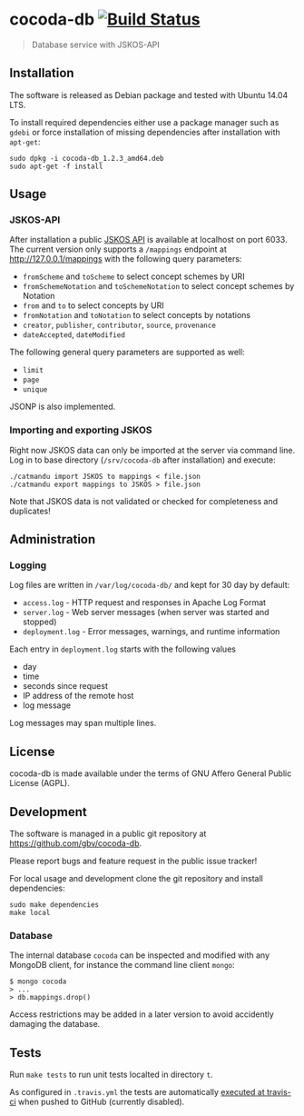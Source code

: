 # cocoda-db [![Build Status](https://travis-ci.org/gbv/cocoda.svg?branch=master)](https://travis-ci.org/gbv/cocoda-db)

> Database service with JSKOS-API

## Installation

The software is released as Debian package and tested with Ubuntu 14.04 LTS. 

To install required dependencies either use a package manager such as `gdebi`
or force installation of missing dependencies after installation with
`apt-get`:

    sudo dpkg -i cocoda-db_1.2.3_amd64.deb
    sudo apt-get -f install

## Usage

### JSKOS-API

After installation a public [JSKOS API](https://github.com/gbv/jskos-api) is
available at localhost on port 6033. The current version only supports a
`/mappings` endpoint at <http://127.0.0.1/mappings> with the following query
parameters:

* `fromScheme` and `toScheme` to select concept schemes by URI
* `fromSchemeNotation` and `toSchemeNotation` to select concept schemes
  by Notation
* `from` and `to` to select concepts by URI
* `fromNotation` and `toNotation` to select concepts by notations
* `creator`, `publisher`, `contributor`, `source`, `provenance`
* `dateAccepted`, `dateModified`
 
The following general query parameters are supported as well:

* `limit`
* `page`
* `unique`

JSONP is also implemented.

### Importing and exporting JSKOS

Right now JSKOS data can only be imported at the server via command line. Log
in to base directory (`/srv/cocoda-db` after installation) and execute:

    ./catmandu import JSKOS to mappings < file.json
    ./catmandu export mappings to JSKOS > file.json

Note that JSKOS data is not validated or checked for completeness and
duplicates!

## Administration

### Logging

Log files are written in `/var/log/cocoda-db/` and kept for 30 day by default:

* `access.log` - HTTP request and responses in Apache Log Format
* `server.log` - Web server messages (when server was started and stopped)
* `deployment.log` - Error messages, warnings, and runtime information

Each entry in `deployment.log` starts with the following values

* day
* time
* seconds since request
* IP address of the remote host
* log message

Log messages may span multiple lines.

## License

cocoda-db is made available under the terms of GNU Affero General Public
License (AGPL).

## Development

The software is managed in a public git repository at
<https://github.com/gbv/cocoda-db>. 

Please report bugs and feature request in the public issue tracker!

For local usage and development clone the git repository and install
dependencies:

    sudo make dependencies
    make local
 
### Database

The internal database `cocoda` can be inspected and modified with any MongoDB
client, for instance the command line client `mongo`:

    $ mongo cocoda
    > ...
    > db.mappings.drop()

Access restrictions may be added in a later version to avoid accidently
damaging the database.

## Tests

Run `make tests` to run unit tests localted in directory `t`.

As configured in `.travis.yml` the tests are automatically [executed at
travis-ci](https://travis-ci.org/gbv/cocoda-db) when pushed to GitHub
(currently disabled).

